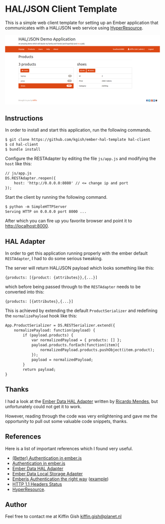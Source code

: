 # HAL/JSON Client Template

This is a simple web client template for setting up an Ember application
that communicates with a HAL/JSON web service
using [HyperResource](https://github.com/gamache/hyperresource).

![](images/screenshot.png?raw=true)

## Instructions

In order to install and start this application, run the following commands.

    $ git clone https://github.com/kgish/ember-hal-template hal-client
    $ cd hal-client
    $ bundle install

Configure the RESTAdapter by editing the file `js/app.js` and modifying the `host` like this:

    // js/app.js
    DS.RESTAdapter.reopen({
        host: 'http://0.0.0.0:8080' // <= change ip and port
    });

Start the client by running the following command.

    $ python -m SimpleHTTPServer
    Serving HTTP on 0.0.0.0 port 8000 ...

After which you can fire up you favorite browser and point it
to [http://localhost:8000](http://localhost:8000).

## HAL Adapter

In order to get this application running properly with the ember default
`RESTAdapter`, I had to do some serious tweaking.

The server will return HAL/JSON payload which looks something like this:

    {products: [{product: {attributes}},{...}]

which before being passed through to the `RESTAdapter` needs to be converted
into this:

    {products: [{attributes},{...}]

This is achieved by extending the default `ProductSerializer` and redefining
the `normalizePayload` hook like this:

    App.ProductSerializer = DS.RESTSerializer.extend({
        normalizePayload: function(payload) {
            if (payload.products) {
                var normalizedPayload = { products: [] };
                payload.products.forEach(function(item){
                    normalizedPayload.products.pushObject(item.product);
                });
                payload = normalizedPayload;
            }
            return payload;
    }

## Thanks

I had a look at the [Ember Data HAL Adapter](https://github.com/locks/ember-data-hal-adapter)
written by [Ricardo Mendes](https://github.com/locks), but unfortunately could
not get it to work.

However, reading through the code was very enlightening
and gave me the opportunity to pull out some valuable code snippets, thanks.

## References

Here is a list of important references which I found very useful.

* [(Better) Authentication in ember.js](http://log.simplabs.com/post/57702291669/better-authentication-in-ember-js)
* [Authentication in ember.js](http://log.simplabs.com/post/53016599611/authentication-in-ember-js)
* [Ember Data HAL Adapter](https://github.com/locks/ember-data-hal-adapter)
* [Ember Data Local Storage Adapter](https://github.com/kurko/ember-localstorage-adapter)
* [Emberjs Authentication the right way](http://webcloud.info/blog/2014/04/07/emberjs-authentication-the-right-way-javascript-version/) ([example](https://github.com/WebCloud/EmberJS-Auth-Example))
* [HTTP 1.1 Headers Status](http://upload.wikimedia.org/wikipedia/commons/8/88/Http-headers-status.png)
* [HyperResource](https://github.com/gamache/hyperresource).

## Author

Feel free to contact me at Kiffin Gish <kiffin.gish@planet.nl>
